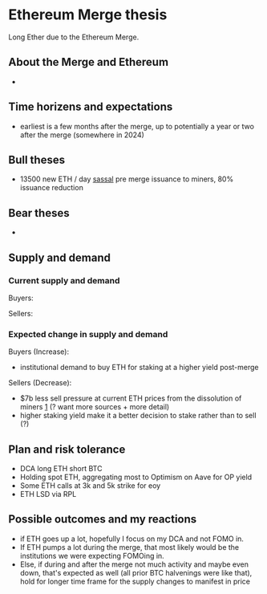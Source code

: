 # Ethereum Merge thesis

Long Ether due to the Ethereum Merge. 

## About the Merge and Ethereum
- 

## Time horizens and expectations
- earliest is a few months after the merge, up to potentially a year or two after the merge (somewhere in 2024)

## Bull theses
- 13500 new ETH / day [sassal](https://www.youtube.com/watch?v=QTXUjyYRpRQ) pre merge issuance to miners, 80% issuance reduction

## Bear theses
- 

## Supply and demand
### Current supply and demand
Buyers:

Sellers:

### Expected change in supply and demand
Buyers (Increase):
- institutional demand to buy ETH for staking at a higher yield post-merge

Sellers (Decrease):
- $7b less sell pressure at current ETH prices from the dissolution of miners [1](https://twitter.com/Data_Always/status/1554521769591144448) (? want more sources + more detail)
- higher staking yield make it a better decision to stake rather than to sell (?)

## Plan and risk tolerance
- DCA long ETH short BTC
- Holding spot ETH, aggregating most to Optimism on Aave for OP yield
- Some ETH calls at 3k and 5k strike for eoy
- ETH LSD via RPL


## Possible outcomes and my reactions
- if ETH goes up a lot, hopefully I focus on my DCA and not FOMO in. 
- If ETH pumps a lot during the merge, that most likely would be the institutions we were expecting FOMOing in. 
- Else, if during and after the merge not much activity and maybe even down, that's expected as well (all prior BTC halvenings were like that), hold for longer time frame for the supply changes to manifest in price
